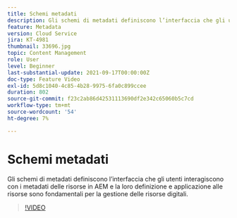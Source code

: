 ```yaml
---
title: Schemi metadati
description: Gli schemi di metadati definiscono l’interfaccia che gli utenti interagiscono con i metadati delle risorse in AEM e la loro definizione e applicazione alle risorse sono fondamentali per la gestione delle risorse digitali.
feature: Metadata
version: Cloud Service
jira: KT-4981
thumbnail: 33696.jpg
topic: Content Management
role: User
level: Beginner
last-substantial-update: 2021-09-17T00:00:00Z
doc-type: Feature Video
exl-id: 5d8c1040-4c85-4b28-9975-6fa0c899ccee
duration: 802
source-git-commit: f23c2ab86d42531113690df2e342c65060b5c7cd
workflow-type: tm+mt
source-wordcount: '54'
ht-degree: 7%

---
```


# Schemi metadati

Gli schemi di metadati definiscono l’interfaccia che gli utenti interagiscono con i metadati delle risorse in AEM e la loro definizione e applicazione alle risorse sono fondamentali per la gestione delle risorse digitali.

>[!VIDEO](https://video.tv.adobe.com/v/33696?quality=12&learn=on)
